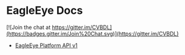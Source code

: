 # EagleEye Docs

[![Join the chat at https://gitter.im/CVBDL](https://badges.gitter.im/Join%20Chat.svg)](https://gitter.im/CVBDL)

* [EagleEye Platform API v1](./rest-api/rest-api.md)
